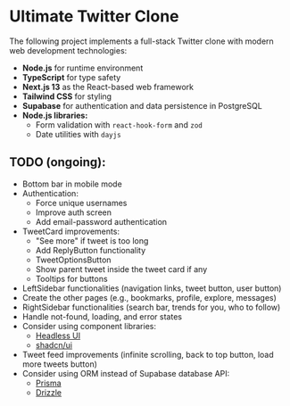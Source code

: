 # Ultimate Twitter Clone

The following project implements a full-stack Twitter clone with modern web development technologies:

- **Node.js** for runtime environment
- **TypeScript** for type safety
- **Next.js 13** as the React-based web framework
- **Tailwind CSS** for styling
- **Supabase** for authentication and data persistence in PostgreSQL
- **Node.js libraries:**
  - Form validation with `react-hook-form` and `zod`
  - Date utilities with `dayjs`

## TODO (ongoing):

- Bottom bar in mobile mode
- Authentication:
  - Force unique usernames
  - Improve auth screen
  - Add email-password authentication
- TweetCard improvements:
  - "See more" if tweet is too long
  - Add ReplyButton functionality
  - TweetOptionsButton
  - Show parent tweet inside the tweet card if any
  - Tooltips for buttons
- LeftSidebar functionalities (navigation links, tweet button, user button)
- Create the other pages (e.g., bookmarks, profile, explore, messages)
- RightSidebar functionalities (search bar, trends for you, who to follow)
- Handle not-found, loading, and error states
- Consider using component libraries:
  - [Headless UI](https://headlessui.com/)
  - [shadcn/ui](https://ui.shadcn.com/)
- Tweet feed improvements (infinite scrolling, back to top button, load more tweets button)
- Consider using ORM instead of Supabase database API:
  - [Prisma](https://www.prisma.io/)
  - [Drizzle](https://orm.drizzle.team/)
